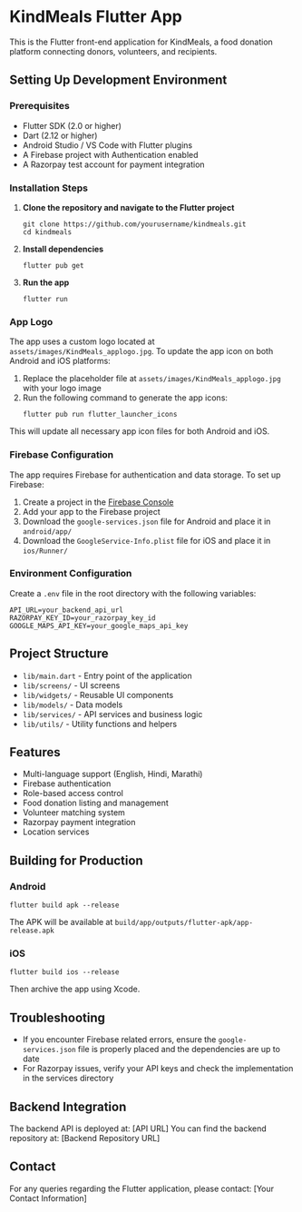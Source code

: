 # KindMeals Flutter App

This is the Flutter front-end application for KindMeals, a food donation platform connecting donors, volunteers, and recipients.

## Setting Up Development Environment

### Prerequisites
- Flutter SDK (2.0 or higher)
- Dart (2.12 or higher)
- Android Studio / VS Code with Flutter plugins
- A Firebase project with Authentication enabled
- A Razorpay test account for payment integration

### Installation Steps

1. **Clone the repository and navigate to the Flutter project**
   ```
   git clone https://github.com/yourusername/kindmeals.git
   cd kindmeals
   ```

2. **Install dependencies**
   ```
   flutter pub get
   ```

3. **Run the app**
   ```
   flutter run
   ```

### App Logo

The app uses a custom logo located at `assets/images/KindMeals_applogo.jpg`. To update the app icon on both Android and iOS platforms:

1. Replace the placeholder file at `assets/images/KindMeals_applogo.jpg` with your logo image
2. Run the following command to generate the app icons:
   ```
   flutter pub run flutter_launcher_icons
   ```

This will update all necessary app icon files for both Android and iOS.

### Firebase Configuration

The app requires Firebase for authentication and data storage. To set up Firebase:

1. Create a project in the [Firebase Console](https://console.firebase.google.com/)
2. Add your app to the Firebase project
3. Download the `google-services.json` file for Android and place it in `android/app/`
4. Download the `GoogleService-Info.plist` file for iOS and place it in `ios/Runner/`

### Environment Configuration

Create a `.env` file in the root directory with the following variables:
```
API_URL=your_backend_api_url
RAZORPAY_KEY_ID=your_razorpay_key_id
GOOGLE_MAPS_API_KEY=your_google_maps_api_key
```

## Project Structure

- `lib/main.dart` - Entry point of the application
- `lib/screens/` - UI screens
- `lib/widgets/` - Reusable UI components
- `lib/models/` - Data models
- `lib/services/` - API services and business logic
- `lib/utils/` - Utility functions and helpers

## Features

- Multi-language support (English, Hindi, Marathi)
- Firebase authentication
- Role-based access control
- Food donation listing and management
- Volunteer matching system
- Razorpay payment integration
- Location services

## Building for Production

### Android

```
flutter build apk --release
```

The APK will be available at `build/app/outputs/flutter-apk/app-release.apk`

### iOS

```
flutter build ios --release
```

Then archive the app using Xcode.

## Troubleshooting

- If you encounter Firebase related errors, ensure the `google-services.json` file is properly placed and the dependencies are up to date
- For Razorpay issues, verify your API keys and check the implementation in the services directory

## Backend Integration

The backend API is deployed at: [API URL]
You can find the backend repository at: [Backend Repository URL]

## Contact

For any queries regarding the Flutter application, please contact:
[Your Contact Information]
